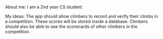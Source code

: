 About me:
I am a 2nd year CS student.

My ideas:
The app should allow climbers to record and verify their climbs in a competition. These scores will be stored inside a database. Climbers should also be able to see the scorecards of other climbers in the competition.
